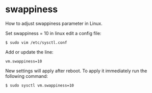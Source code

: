 
# swappiness

How to adjust swappiness parameter in Linux.

Set swappiness = 10 in linux edit a config file:

    $ sudo vim /etc/sysctl.conf

Add or update the line:

    vm.swappiness=10

New settings will apply after reboot. To apply it immediately run the following command:

    $ sudo sysctl vm.swappiness=10




